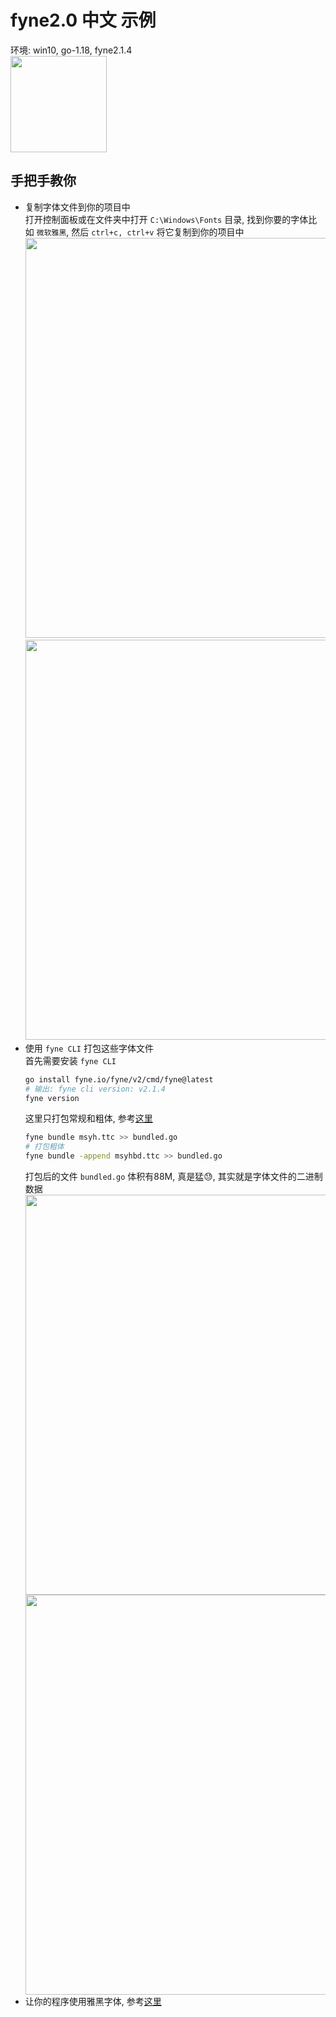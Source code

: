 # fyne2.0 中文 示例
环境: win10, go-1.18, fyne2.1.4  
 <image src="./READMES/0.png" width=154>  

## 手把手教你
* 复制字体文件到你的项目中  
  打开控制面板或在文件夹中打开 `C:\Windows\Fonts` 目录, 找到你要的字体比如 `微软雅黑`, 然后 `ctrl+c, ctrl+v` 将它复制到你的项目中  
  <image src="./READMES/1.png" width=640>  
  <image src="./READMES/2.png" width=640>  
* 使用 `fyne CLI` 打包这些字体文件  
  首先需要安装 `fyne CLI`  
  ```sh
  go install fyne.io/fyne/v2/cmd/fyne@latest
  # 输出: fyne cli version: v2.1.4
  fyne version
  ```
  这里只打包常规和粗体, 参考[这里](https://developer.fyne.io/extend/bundle)  
  ```sh
  fyne bundle msyh.ttc >> bundled.go
  # 打包粗体
  fyne bundle -append msyhbd.ttc >> bundled.go
  ```
  打包后的文件 `bundled.go` 体积有88M, 真是猛😓, 其实就是字体文件的二进制数据  
  <image src="./READMES/3.png" width=640>  
  <image src="./READMES/4.png" width=640>  
* 让你的程序使用雅黑字体, 参考[这里](https://developer.fyne.io/extend/custom-theme)  
  
